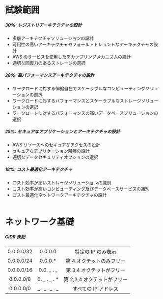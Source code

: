 # 試験範囲

##### 30%: レジストリアーキテクチャの設計

- 多層アーキテクチャソリューションの設計
- 可用性の高いアーキテクチャやフォールトトレラントなアーキテクチャの設計
- AWS のサービスを使用したデカップリングメカニズムの設計
- 適切な回復力のあるストレージの選択

##### 28%: 高パフォーマンスアーキテクチャの設計

- ワークロードに対する伸縮自在でスケーラブルなコンピューティングソリューションの選択
- ワークロードに対するパフォーマンスとスケーラブルなストレージソリューションの選択
- ワークロードに対するパフォーマンスの高いデータベースソリューションの選択

##### 25%: セキュアなアプリケーションとアーキテクチャの設計

- AWS リソースへのセキュアなアクセスの設計
- セキュアなアプリケーション階層の設計
- 適切なデータセキュリティオプションの選択

##### 18%: コスト最適化アーキテクチャ

- コスト効率が高いストレージソリューションの識別
- コスト効率が高いコンピューティング及びデータベースサービスの識別
- コスト最適化ネットワークアーキテクチャの設計
  </br>
  </br>

# ネットワーク基礎

##### CIDR 表記

|            |               |                             |
| :--------: | :-----------: | :-------------------------: |
| 0.0.0.0/32 |    0.0.0.0    |     特定の IP のみ表示      |
| 0.0.0.0/24 |   0.0.0.\*    |  第 4 オクテットのみフリー  |
| 0.0.0.0/16 |  0.0. _ . _   |  第 3,4 オクテットがフリー  |
| 0.0.0.0/8  | 0. _ . _ . \* | 第 2,3,4 オクテットがフリー |
| 0.0.0.0/0  | _ . _ . _ . _ |    すべての IP アドレス     |
